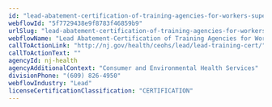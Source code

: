 ```yaml
---
id: "lead-abatement-certification-of-training-agencies-for-workers-supervisors"
webflowId: "5f7729438e9f8783f46859b9"
urlSlug: "lead-abatement-certification-of-training-agencies-for-workers-supervisors"
webflowName: "Lead Abatement-Certification of Training Agencies for Workers & Supervisors"
callToActionLink: "http://nj.gov/health/ceohs/lead/lead-training-cert/"
callToActionText: ""
agencyId: nj-health
agencyAdditionalContext: "Consumer and Environmental Health Services"
divisionPhone: "(609) 826-4950"
webflowIndustry: "Lead"
licenseCertificationClassification: "CERTIFICATION"
---
```

